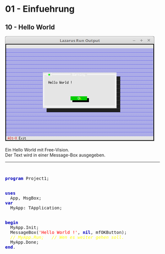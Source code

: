 # 01 - Einfuehrung
## 10 - Hello World
<img src="image.png" alt="Selfhtml"><br><br>
Ein Hello World mit Free-Vision.<br>
Der Text wird in einer Message-Box ausgegeben.<br>
<hr><br>
<pre><code=pascal><b><font color="0000BB">program</font></b> Project1;
<br>
<b><font color="0000BB">uses</font></b>
  App, MsgBox;
<b><font color="0000BB">var</font></b>
  MyApp: TApplication;
<br>
<b><font color="0000BB">begin</font></b>
  MyApp.Init;
  MessageBox(<font color="#FF0000">'Hello World !'</font>, <b><font color="0000BB">nil</font></b>, mfOKButton);
  <i><font color="#FFFF00">// MyApp.Run;   // Wen es weiter gehen soll.</font></i>
  MyApp.Done;
<b><font color="0000BB">end</font></b>.</code></pre>
<br>
